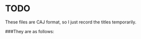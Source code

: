 # TODO
These files are CAJ format, so I just record the titles temporarily. 

###They are as follows: 
